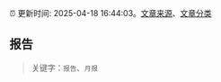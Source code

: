 :alarm_clock: 更新时间: 2025-04-18 16:44:03。[文章来源](/README.md)、[文章分类](/TAGS.md)

## 报告


> 关键字：`报告`、`月报`



